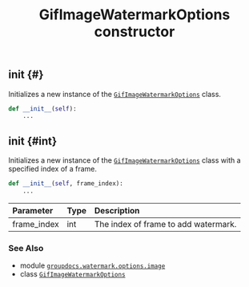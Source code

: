 ﻿---
title: GifImageWatermarkOptions constructor
second_title: GroupDocs.Watermark for Python via .NET API References
description: 
type: docs
url: /python-net/groupdocs.watermark.options.image/gifimagewatermarkoptions/__init__/
is_root: false
weight: 10
---

## __init__ {#}

Initializes a new instance of the [`GifImageWatermarkOptions`](/watermark/python-net/groupdocs.watermark.options.image/gifimagewatermarkoptions) class.



```python
def __init__(self):
    ...
```




## __init__ {#int}

Initializes a new instance of the [`GifImageWatermarkOptions`](/watermark/python-net/groupdocs.watermark.options.image/gifimagewatermarkoptions) class with a specified index of a frame.



```python
def __init__(self, frame_index):
    ...
```


| Parameter | Type | Description |
| :- | :- | :- |
| frame_index | int | The index of frame to add watermark. |



### See Also
* module [`groupdocs.watermark.options.image`](../../)
* class [`GifImageWatermarkOptions`](/watermark/python-net/groupdocs.watermark.options.image/gifimagewatermarkoptions)
